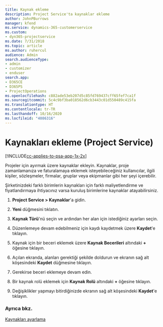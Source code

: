 ```yaml
---
title: Kaynak ekleme
description: Project Service'ta kaynaklar ekleme
author: JohnPBurrows
manager: kfend
ms.service: dynamics-365-customerservice
ms.custom:
- dyn365-projectservice
ms.date: 7/31/2018
ms.topic: article
ms.author: ruhercul
audience: Admin
search.audienceType:
- admin
- customizer
- enduser
search.app:
- D365CE
- D365PS
- ProjectOperations
ms.openlocfilehash: c882ade53eb207d5c85fd769437cff65fef7ca1f
ms.sourcegitcommit: 5c4c9bf3ba018562d6cb3443c01d550489c415fa
ms.translationtype: HT
ms.contentlocale: tr-TR
ms.lasthandoff: 10/16/2020
ms.locfileid: "4086316"
---
```

# <a name="add-resources-project-service"></a>Kaynakları ekleme (Project Service)

[!INCLUDE[cc-applies-to-psa-app-1x-2x](../includes/cc-applies-to-psa-app-1x-2x.md)]

Projeler için ayırmak üzere kaynaklar ekleyin. Kaynaklar, proje zamanlamanıza ve faturalamaya eklemek isteyebileceğiniz kullanıcılar, ilgili kişiler, sözleşmeler, firmalar, gruplar veya ekipmanlar gibi her şeyi içerebilir.  
  
Şirketinizdeki farklı birimlerin kaynakları için farklı maliyetlendirme ve fiyatlandırmaya ihtiyacınız varsa kuruluş birimlerine kaynaklar atayabilirsiniz.  
  
1.  **Project Service > Kaynaklar**'a gidin.  
  
2.  **Yeni** düğmesini tıklatın.  
  
3.  **Kaynak Türü**'nü seçin ve ardından her alan için istediğiniz ayarları seçin.  
  
4.  Düzenlemeye devam edebilmeniz için kaydı kaydetmek üzere **Kaydet**'e tıklayın.  
  
5.  Kaynak için bir beceri eklemek üzere **Kaynak Becerileri** altındaki **+** öğesine tıklayın.  
  
6.  Açılan ekranda, alanları gerektiği şekilde doldurun ve ekranın sağ alt köşesindeki **Kaydet** düğmesine tıklayın.  
  
7.  Gerekirse beceri eklemeye devam edin.  
  
8.  Bir kaynak rolü eklemek için **Kaynak Rolü** altındaki **+** öğesine tıklayın.  
  
9. Değişiklikler yapmayı bitirdiğinizde ekranın sağ alt köşesindeki **Kaydet**'e tıklayın.  
  
### <a name="see-also"></a>Ayrıca bkz.  
 [Kaynakları ayarlama](../psa/set-up-resources.md)
